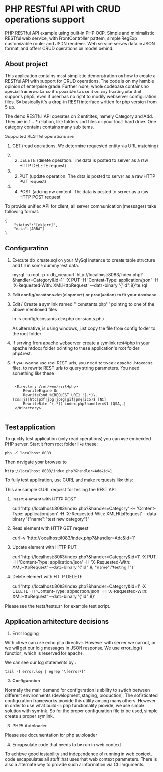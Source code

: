 ﻿PHP RESTful API with CRUD operations support
=========

PHP RESTful API example using built-in PHP OOP. Simple and minimalistic RESTful web service, with FrontController pattern,
simple RegExp customizable router and JSON renderer. Web service serves data in JSON format, and offers CRUD operations
on model behind.

About project
--------------------------------------

This application contains most simplistic demonstration on how to create a RESTful API with support for CRUD operations.
The code is on my humble opinion of enterprise grade. Further more, whole codebase contains no special frameworks so it's possible to use it on any hosting site that supports php5, even if user has no right to modify webserver configuration files. So basically it's a drop-in RESTt interface written for php version from 5 up.

The demo RESTful API operates on 2 entitites, namely Category and Add. They are in 1 .. * relation, like folders and files on 
your local hard drive. One category contains contains many sub items.

Supported RESTful operations  are

1. GET (read operations. We determine requested entity via URL matching)

3. 2. DELETE (delete operation. The data is posted to server as a raw HTTP DELETE request)

3. 2. PUT (update operation. The data is posted to server as a raw HTTP PUT request)

5. 4. POST (adding nw content. The data is posted to server as a raw HTTP POST request)

To provide unified API for client, all server communication (messages) take following format. 

    {
	    "status":"[ok|err]",
	    "data":[ARRAY]
    }

Configuration
--------------------------------------

1. Execute db_create.sql on your MySql instance to create table structure and fill in some dummy test data.

    mysql -u root -p < db_creacurl 'http://localhost:8083/index.php?&handler=Category&id=1' -X PUT -H 'Content-Type: application/json' -H 'X-Requested-With: XMLHttpRequest' --data-binary '{"id":8}'te.sql

2. Edit config/constans.dev(elopment) or prod(uction) to fit your database.

3. Edit / Create a symlink named '''constants.php''' pointing to one of the above mentioned files
    
    ln -s config/constants.dev.php constants.php

   As alternative, is using windows, just copy the file from config folder to the root folder 

4. If serving from apache webserver, create a symlink rest4php in your apache htdocs folder pointing to these application's root folder php4rest.

5. If you wanna use real REST urls, you need to tweak apache .htaccess files, to rewrite REST urls to query string parameters.
    You need something like these 
    <pre><code>
    &lt;Directory /var/www/rest4php&gt;
        RewriteEngine On
        RewriteCond %{REQUEST_URI} !(.*)\.(css|js|htc|pdf|jpg|jpeg|gif|png|ico)$ [NC]
        RewriteRule ^(.*)$ index.php?handler=$1 [QSA,L]
    &lt;/Directory&gt;
    </pre></code>

Test application
--------------------------------------

To quckly test application (only read operations) you can use embedded PHP server. Start it from root folder like these:
    
    php -S localhost:8083

Then navigate your browser to 

    http://localhost:8083/index.php?&handler=Add&id=1

To fully test application, use CURL and make rerquests like this:

This are sample CURL request for testing the REST API

1) Insert element with HTTP POST

    curl 'http://localhost:8083/index.php?&handler=Category' -H 'Content-Type: application/json' -H 'X-Requested-With: XMLHttpRequest' --data-binary '{"name":"test new category"}' 

2) Read element with HTTP GET request

    curl -v 'http://localhost:8083/index.php?&handler=Add&id=1'

3) Update element with HTTP PUT

    curl 'http://localhost:8083/index.php?&handler=Category&id=1' -X PUT -H 'Content-Type: application/json' -H 'X-Requested-With: XMLHttpRequest' --data-binary '{"id":8, "name":"testing 1"}'

4) Delete element with HTTP DELETE

    curl 'http://localhost:8083/index.php?&handler=Category&id=1' -X DELETE -H 'Content-Type: application/json' -H 'X-Requested-With: XMLHttpRequest' --data-binary '{"id":8}'

Please see the tests/tests.sh for example test script.

Application arhitecture decisions
--------------------------------------

1) Error logging

With cli we can use echo php directive. However with server we cannot, or we will get our loig messages in JSON response.
We use error_log() function, which is reserved for apache.

We can see our log statements by :

    tail -f error.log | egrep '\[error\]'

2) Configuration

Normally the main demand for configuration is ability to swtich between different environments (development, staging, production).
The sofisticated configuration frameworks provide this utility among many others. However in order to use what build-in php functionality provide,
we use simple solution with symlink. So for the proper configuration file to be used, simple create a proper symlink.

3) PHP5 Autoloader

Please see documentation for php autoloader

4) Encapsulate code that needs to be run in web context

To achieve good testability and independence of running in web context, code encapsulates all stuff that uses that web context parameters. There is also a alternate way to provide such a information via CLI arguments.